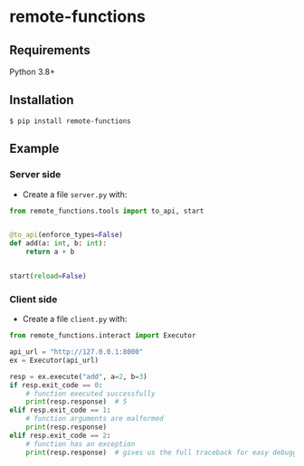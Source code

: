 # remote-functions


## Requirements

Python 3.8+

## Installation

<div class="termy">

```console
$ pip install remote-functions
```

</div>

## Example

### Server side

* Create a file `server.py` with:

```Python
from remote_functions.tools import to_api, start


@to_api(enforce_types=False)
def add(a: int, b: int):
    return a + b


start(reload=False)

```


### Client side

* Create a file `client.py` with:

```Python
from remote_functions.interact import Executor

api_url = "http://127.0.0.1:8000"
ex = Executor(api_url)

resp = ex.execute("add", a=2, b=3)
if resp.exit_code == 0:
    # function executed successfully
    print(resp.response)  # 5
elif resp.exit_code == 1:
    # function arguments are malformed
    print(resp.response)
elif resp.exit_code == 2:
    # function has an exception
    print(resp.response)  # gives us the full traceback for easy debugging

```